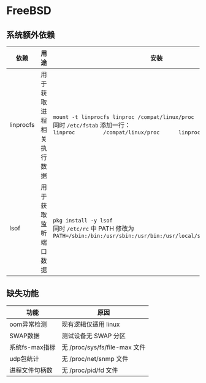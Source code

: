 # FreeBSD

## 系统额外依赖

| 依赖        | 用途           | 安装                                                                                                                                           | 文档                                                                              |
|-----------|--------------|----------------------------------------------------------------------------------------------------------------------------------------------|---------------------------------------------------------------------------------|
| linprocfs | 用于获取进程相关执行数据 | `mount -t linprocfs linproc /compat/linux/proc`<br/>同时 `/etc/fstab` 添加一行： <br/>`linproc         /compat/linux/proc      linprocfs       rw 0 0` | [linprocfs](https://www.freebsd.org/cgi/man.cgi?linprocfs(5))                   |
| lsof      | 用于获取监听端口数据   | `pkg install -y lsof`<br/>同时 `/etc/rc` 中 PATH 修改为 `PATH=/sbin:/bin:/usr/sbin:/usr/bin:/usr/local/sbin:/usr/local/bin:`                            | [lsof](https://www.freebsd.org/cgi/man.cgi?query=lsof&sektion=8&manpath=Darwin) |

## 缺失功能

| 功能         | 原因                       |
|------------|--------------------------|
| oom异常检测    | 现有逻辑仅适用 linux             |
| SWAP数据     | 测试设备无 SWAP 分区              |
| 系统fs-max指标 | 无 /proc/sys/fs/file-max 文件 |
| udp包统计     | 无 /proc/net/snmp 文件        |
| 进程文件句柄数    | 无 /proc/pid/fd 文件          |
